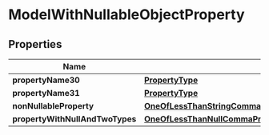 
# ModelWithNullableObjectProperty

## Properties
Name | Type | Description | Notes
------------ | ------------- | ------------- | -------------
**propertyName30** | [**PropertyType**](PropertyType.md) |  |  [optional]
**propertyName31** | [**PropertyType**](PropertyType.md) |  |  [optional]
**nonNullableProperty** | [**OneOfLessThanStringCommaNumberGreaterThan**](OneOfLessThanStringCommaNumberGreaterThan.md) |  |  [optional]
**propertyWithNullAndTwoTypes** | [**OneOfLessThanNullCommaPropertyTypeCommaOtherPropertyTypeGreaterThan**](OneOfLessThanNullCommaPropertyTypeCommaOtherPropertyTypeGreaterThan.md) |  |  [optional]



